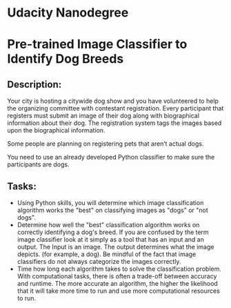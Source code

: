 # Udacity Nanodegree
# Pre-trained Image Classifier to Identify Dog Breeds
## Description:
Your city is hosting a citywide dog show and you have volunteered to help the organizing committee with contestant registration. Every participant that registers must submit an image of their dog along with biographical information about their dog. The registration system tags the images based upon the biographical information.

Some people are planning on registering pets that aren’t actual dogs.

You need to use an already developed Python classifier to make sure the participants are dogs.

## Tasks:
* Using Python skills, you will determine which image classification algorithm works the "best" on classifying images as "dogs" or "not dogs".
* Determine how well the "best" classification algorithm works on correctly identifying a dog's breed. If you are confused by the term image classifier look at it simply as a tool that has an input and an output. The Input is an image. The output determines what the image depicts. (for example, a dog). Be mindful of the fact that image classifiers do not always categorize the images correctly.
* Time how long each algorithm takes to solve the classification problem. With computational tasks, there is often a trade-off between accuracy and runtime. The more accurate an algorithm, the higher the likelihood that it will take more time to run and use more computational resources to run.
